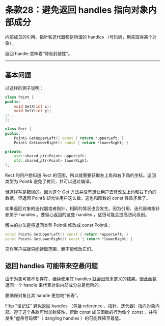# 条款28：避免返回 handles 指向对象内部成分

内部成员的引用、指针和迭代器都是所谓的 handles （号码牌，用来取得某个对象）。

返回 handle 意味着“降低封装性”。

---

## 基本问题

以这样的例子说明：

```c++
class Point {
public:
	void SetX(int x);
	void SetY(int y);
// ...
};

class Rect {
public:
	Point& GetUpperLeft() const { return *upperLeft; }
	Point& GetLowerRight() const { return *lowerRight; }

private:
	std::shared_ptr<Point> upperLeft;
	std::shared_ptr<Point> lowerRight;
};
```

Rect 的用户想知道 Rect 的范围，所以就需要获取左上角和右下角的坐标。返回类型为 Point& 避免了拷贝，并可以通过编译。

但这样写是错误的。因为这个 Get 方法并没有想让用户去修改左上角和右下角的数据，但返回 Point& 却允许用户这么做。这也和函数的 const 性质矛盾了。

如果返回对象的迭代器或者指针，相同的情况也会发生。因为引用、迭代器和指针都属于 handles 。要留心返回的这些 handles ，这很可能会提高访问级别。

解决的办法是将返回类型 Point& 修改成 const Point& :

```c++
const Point& GetUpperLeft() const { return *upperLeft; }
const Point& GetLowerRight() const { return *lowerRight; }
```

这样客户端就只能读取范围，而不能修改它们。

## 返回 handles 可能带来空悬问题

由于对象可能不复存在，继续使用其 handles 就会出现未定义的结果。因此函数返回一个 handle 来代表对象内部成分总是危险的。

要确保对象比其 handle 更加地“长寿”。

!!!tip "请记住"
	避免返回 handles （包括 reference 、指针、迭代器）指向对象内部。遵守这个条款可增加封装性，帮助 const 成员函数的行为像个 const ，并将发生“虚吊号码牌”（ dangling handles ）的可能性降至最低。